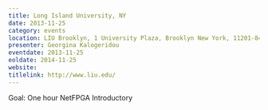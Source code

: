 ```yaml
---
title: Long Island University, NY
date: 2013-11-25
category: events
location: LIU Brooklyn, 1 University Plaza, Brooklyn New York, 11201-8423
presenter: Georgina Kalogeridou
eventdate: 2013-11-25
eoldate: 2014-11-25
website:
titlelink: http://www.liu.edu/
---
```

Goal: One hour NetFPGA Introductory
